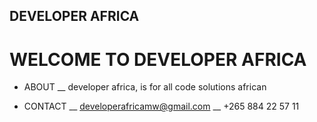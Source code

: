 ## DEVELOPER AFRICA

# WELCOME TO DEVELOPER AFRICA

- ABOUT
__
developer africa, is for all code solutions african

- CONTACT
__
developerafricamw@gmail.com
__
+265 884 22 57 11


<!---
developerafrica/developerafrica is a ✨ special ✨ repository because its `README.md` (this file) appears on your GitHub profile.
You can click the Preview link to take a look at your changes.
--->
